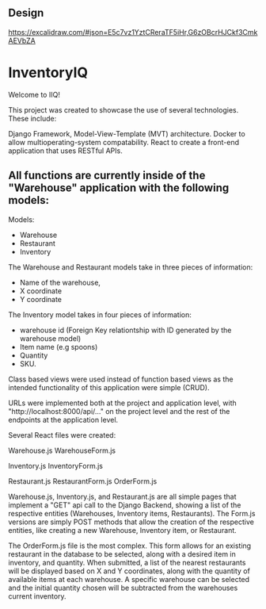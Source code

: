 ## Design

https://excalidraw.com/#json=E5c7vz1YztCReraTF5iHr,G6zOBcrHJCkf3CmkAEVbZA

# InventoryIQ

Welcome to IIQ!

This project was created to showcase the use of several technologies. These include:

Django Framework, Model-View-Template (MVT) architecture.
Docker to allow multioperating-system compatability.
React to create a front-end application that uses RESTful APIs.

## All functions are currently inside of the "Warehouse" application with the following models:

Models:

- Warehouse
- Restaurant
- Inventory

The Warehouse and Restaurant models take in three pieces of information:

- Name of the warehouse,
- X coordinate
- Y coordinate

The Inventory model takes in four pieces of information:

- warehouse id (Foreign Key relationtship with ID generated by the warehouse model)
- Item name (e.g spoons)
- Quantity
- SKU.

Class based views were used instead of function based views as the intended functionality of this application were simple (CRUD).

URLs were implemented both at the project and application level, with "http://localhost:8000/api/..." on the project level and the rest of the endpoints at the application level.

Several React files were created:

Warehouse.js
WarehouseForm.js

Inventory.js
InventoryForm.js

Restaurant.js
RestaurantForm.js
OrderForm.js

Warehouse.js, Inventory.js, and Restaurant.js are all simple pages that implement a "GET" api call to the Django Backend, showing a list of the respective entities (Warehouses, Inventory items, Restaurants). The Form.js versions are simply POST methods that allow the creation of the respective entities, like creating a new Warehouse, Inventory item, or Restaurant.

The OrderForm.js file is the most complex. This form allows for an existing restaurant in the database to be selected, along with a desired item in inventory, and quantity. When submitted, a list of the nearest restaurants will be displayed based on X and Y coordinates, along with the quantity of available items at each warehouse. A specific warehouse can be selected and the initial quantity chosen will be subtracted from the warehouses current inventory.
